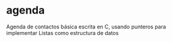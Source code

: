 # agenda
Agenda de contactos básica escrita en C, usando punteros para implementar Listas como estructura de datos
